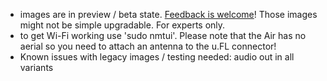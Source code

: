 - images are in preview / beta state. [Feedback is welcome](http://forum.armbian.com/index.php/topic/1580-nanopi-neo-air)! Those images might not be simple upgradable. For experts only.
- to get Wi-Fi working use 'sudo nmtui'. Please note that the Air has no aerial so you need to attach an antenna to the u.FL connector!
- Known issues with legacy images / testing needed: audio out in all variants
